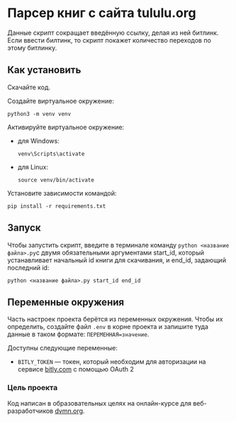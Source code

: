 # Парсер книг с сайта tululu.org

Данные скрипт сокращает введённую ссылку, делая из ней битлинк. Если ввести
билтинк, то скрипт покажет количество переходов по этому битлинку.

## Как установить

Скачайте код.

Создайте виртуальное окружение:

```
python3 -m venv venv
```

Активируйте виртуальное окружение:

- для Windows:
    ```
    venv\Scripts\activate 
    ```
- для Linux:
    ```
    source venv/bin/activate 
    ```

Установите зависимости командой:

```
pip install -r requirements.txt
```
## Запуск


Чтобы запустить скрипт, введите в терминале команду `python <название файла>.py`с 
двумя обязательными аргументами start_id, который устанавливает начальный id 
книги для скачивания, и end_id, задающий последний id:

```
python <название файла>.py start_id end_id
```

## Переменные окружения

Часть настроек проекта берётся из переменных окружения. Чтобы их определить,
создайте файл `.env` в корне проекта и запишите туда данные в таком
формате: `ПЕРЕМЕННАЯ=значение`.

Доступны следующие переменные:

- `BITLY_TOKEN` — токен, который необходим для авторизации на сервисе
  [bitly.com](https://app.bitly.com) с помощью OAuth 2

### Цель проекта

Код написан в образовательных целях на онлайн-курсе для
веб-разработчиков [dvmn.org](https://dvmn.org/).